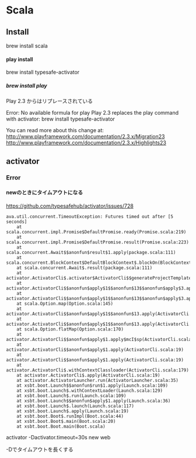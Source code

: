 
# Scala

## Install

brew install scala

#### play install

brew install typesafe-activator

##### brew install play

Play 2.3 からはリプレースされている

Error: No available formula for play
Play 2.3 replaces the play command with activator:
  brew install typesafe-activator

You can read more about this change at:
  http://www.playframework.com/documentation/2.3.x/Migration23
  http://www.playframework.com/documentation/2.3.x/Highlights23
  
## activator

### Error

#### newのときにタイムアウトになる

https://github.com/typesafehub/activator/issues/728

```
ava.util.concurrent.TimeoutException: Futures timed out after [5 seconds]
	at scala.concurrent.impl.Promise$DefaultPromise.ready(Promise.scala:219)
	at scala.concurrent.impl.Promise$DefaultPromise.result(Promise.scala:223)
	at scala.concurrent.Await$$anonfun$result$1.apply(package.scala:111)
	at scala.concurrent.BlockContext$DefaultBlockContext$.blockOn(BlockContext.scala:53)
	at scala.concurrent.Await$.result(package.scala:111)
	at activator.ActivatorCli$.activator$ActivatorCli$$generateProjectTemplate(ActivatorCli.scala:147)
	at activator.ActivatorCli$$anonfun$apply$1$$anonfun$13$$anonfun$apply$3.apply(ActivatorCli.scala:105)
	at activator.ActivatorCli$$anonfun$apply$1$$anonfun$13$$anonfun$apply$3.apply(ActivatorCli.scala:104)
	at scala.Option.map(Option.scala:145)
	at activator.ActivatorCli$$anonfun$apply$1$$anonfun$13.apply(ActivatorCli.scala:104)
	at activator.ActivatorCli$$anonfun$apply$1$$anonfun$13.apply(ActivatorCli.scala:103)
	at scala.Option.flatMap(Option.scala:170)
	at activator.ActivatorCli$$anonfun$apply$1.apply$mcI$sp(ActivatorCli.scala:103)
	at activator.ActivatorCli$$anonfun$apply$1.apply(ActivatorCli.scala:19)
	at activator.ActivatorCli$$anonfun$apply$1.apply(ActivatorCli.scala:19)
	at activator.ActivatorCli$.withContextClassloader(ActivatorCli.scala:179)
	at activator.ActivatorCli$.apply(ActivatorCli.scala:19)
	at activator.ActivatorLauncher.run(ActivatorLauncher.scala:35)
	at xsbt.boot.Launch$$anonfun$run$1.apply(Launch.scala:109)
	at xsbt.boot.Launch$.withContextLoader(Launch.scala:129)
	at xsbt.boot.Launch$.run(Launch.scala:109)
	at xsbt.boot.Launch$$anonfun$apply$1.apply(Launch.scala:36)
	at xsbt.boot.Launch$.launch(Launch.scala:117)
	at xsbt.boot.Launch$.apply(Launch.scala:19)
	at xsbt.boot.Boot$.runImpl(Boot.scala:44)
	at xsbt.boot.Boot$.main(Boot.scala:20)
	at xsbt.boot.Boot.main(Boot.scala)
```

activator -Dactivator.timeout=30s new web

-Dでタイムアウトを長くする



